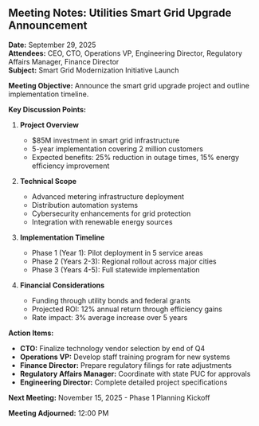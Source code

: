 ## Meeting Notes: Utilities Smart Grid Upgrade Announcement

**Date:** September 29, 2025  
**Attendees:** CEO, CTO, Operations VP, Engineering Director, Regulatory Affairs Manager, Finance Director  
**Subject:** Smart Grid Modernization Initiative Launch  

**Meeting Objective:** Announce the smart grid upgrade project and outline implementation timeline.

**Key Discussion Points:**

1. **Project Overview**
   - $85M investment in smart grid infrastructure
   - 5-year implementation covering 2 million customers
   - Expected benefits: 25% reduction in outage times, 15% energy efficiency improvement

2. **Technical Scope**
   - Advanced metering infrastructure deployment
   - Distribution automation systems
   - Cybersecurity enhancements for grid protection
   - Integration with renewable energy sources

3. **Implementation Timeline**
   - Phase 1 (Year 1): Pilot deployment in 5 service areas
   - Phase 2 (Years 2-3): Regional rollout across major cities
   - Phase 3 (Years 4-5): Full statewide implementation

4. **Financial Considerations**
   - Funding through utility bonds and federal grants
   - Projected ROI: 12% annual return through efficiency gains
   - Rate impact: 3% average increase over 5 years

**Action Items:**

- **CTO:** Finalize technology vendor selection by end of Q4
- **Operations VP:** Develop staff training program for new systems
- **Finance Director:** Prepare regulatory filings for rate adjustments
- **Regulatory Affairs Manager:** Coordinate with state PUC for approvals
- **Engineering Director:** Complete detailed project specifications

**Next Meeting:** November 15, 2025 - Phase 1 Planning Kickoff

**Meeting Adjourned:** 12:00 PM